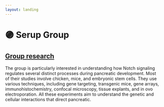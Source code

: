 ```yaml
---
layout: landing
---
```


# 🟣 Serup Group

## [Group research](https://renew.ku.dk/research/reseach-groups/serup-group/#collapse-1582021919959)

The group is particularly interested in understanding how Notch signaling regulates several distinct processes during pancreatic development. Most of their studies involve chicken, mice, and embryonic stem cells. They use various techniques, including gene targeting, transgenic mice, gene arrays, immunohistochemistry, confocal microscopy, tissue explants, and in ovo electroporation. All these experiments aim to understand the genetic and cellular interactions that direct pancreatic.
